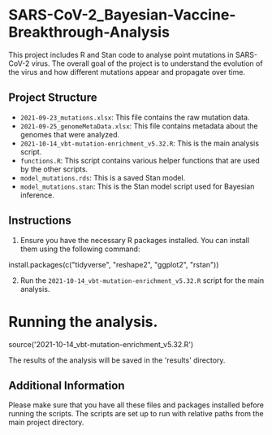 # SARS-CoV-2_Bayesian-Vaccine-Breakthrough-Analysis

This project includes R and Stan code to analyse point mutations in SARS-CoV-2 virus. The overall goal of the project is to understand the evolution of the virus and how different mutations appear and propagate over time.

## Project Structure

- `2021-09-23_mutations.xlsx`: This file contains the raw mutation data.
- `2021-09-25_genomeMetaData.xlsx`: This file contains metadata about the genomes that were analyzed.
- `2021-10-14_vbt-mutation-enrichment_v5.32.R`: This is the main analysis script.
- `functions.R`: This script contains various helper functions that are used by the other scripts.
- `model_mutations.rds`: This is a saved Stan model.
- `model_mutations.stan`: This is the Stan model script used for Bayesian inference.

## Instructions

1. Ensure you have the necessary R packages installed. You can install them using the following command:


install.packages(c("tidyverse", "reshape2", "ggplot2", "rstan"))

2. Run the `2021-10-14_vbt-mutation-enrichment_v5.32.R` script for the main analysis.


# Running the analysis.
source('2021-10-14_vbt-mutation-enrichment_v5.32.R')


The results of the analysis will be saved in the 'results' directory.

## Additional Information

Please make sure that you have all these files and packages installed before running the scripts. The scripts are set up to run with relative paths from the main project directory.

